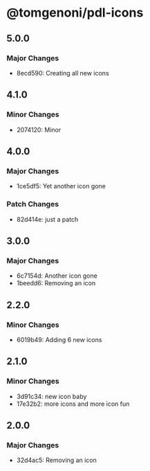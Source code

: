 # @tomgenoni/pdl-icons

## 5.0.0

### Major Changes

- 8ecd590: Creating all new icons

## 4.1.0

### Minor Changes

- 2074120: Minor

## 4.0.0

### Major Changes

- 1ce5df5: Yet another icon gone

### Patch Changes

- 82d414e: just a patch

## 3.0.0

### Major Changes

- 6c7154d: Another icon gone
- 1beedd6: Removing an icon

## 2.2.0

### Minor Changes

- 6019b49: Adding 6 new icons

## 2.1.0

### Minor Changes

- 3d91c34: new icon baby
- 17e32b2: more icons and more icon fun

## 2.0.0

### Major Changes

- 32d4ac5: Removing an icon
